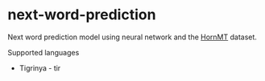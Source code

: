 # next-word-prediction

Next word prediction model using neural network and the [HornMT](https://github.com/asmelashteka/HornMT) dataset.

Supported languages
  - Tigrinya - tir
